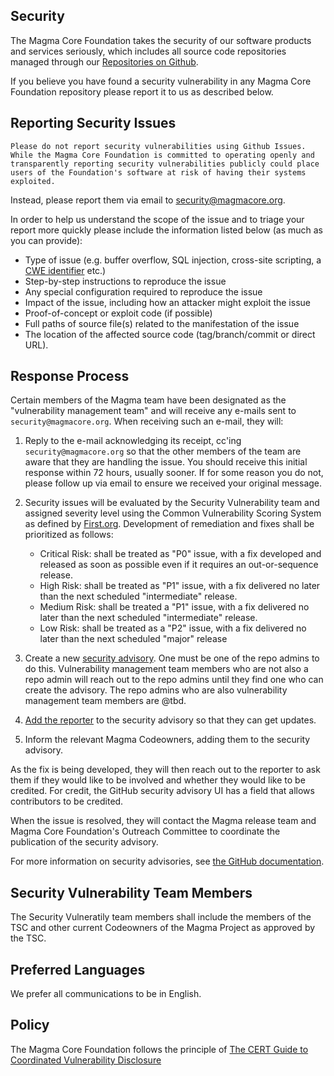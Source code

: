 ## Security

The Magma Core Foundation takes the security of our software products and services seriously, which includes all source code repositories managed through our [Repositories on Github](https://github.com/magma).

If you believe you have found a security vulnerability in any Magma Core Foundation repository please report it to us as described below.

## Reporting Security Issues

`Please do not report security vulnerabilities using Github Issues.  While the Magma Core Foundation is committed to operating openly and transparently reporting security vulnerabilities publicly could place users of the Foundation's software at risk of having their systems exploited.`

Instead, please report them via email to security@magmacore.org.

In order to help us understand the scope of the issue and to triage your report more quickly please include the information listed below (as much as you can provide):

  * Type of issue (e.g. buffer overflow, SQL injection, cross-site scripting, a [CWE identifier](https://cwe.mitre.org/data/index.html) etc.)
  * Step-by-step instructions to reproduce the issue
  * Any special configuration required to reproduce the issue
  * Impact of the issue, including how an attacker might exploit the issue
  * Proof-of-concept or exploit code (if possible)
  * Full paths of source file(s) related to the manifestation of the issue
  * The location of the affected source code (tag/branch/commit or direct URL).

## Response Process

Certain members of the Magma team have been designated as the "vulnerability management team" and will receive any e-mails sent to `security@magmacore.org`. When receiving such an e-mail, they will:

1. Reply to the e-mail acknowledging its receipt, cc'ing `security@magmacore.org` so that the other members of the team are aware that they are handling the issue.  You should receive this initial response within 72 hours, usually sooner. If for some reason you do not, please follow up via email to ensure we received your original message.

2. Security issues will be evaluated by the Security Vulnerability team and assigned severity level using the Common Vulnerability Scoring System as defined by [First.org](https://first.org/cvss/user-guide).  Development of remediation and fixes shall be prioritized as follows:

   - Critical Risk: shall be treated as "P0" issue, with a fix developed and released as soon as possible even if it requires an out-or-sequence release.
   - High Risk: shall be treated as "P1" issue, with a fix delivered no later than the next scheduled "intermediate" release.
   - Medium Risk: shall be treated a "P1" issue, with a fix delivered no later than the next scheduled "intermediate" release.
   - Low Risk: shall be treated as a "P2" issue, with a fix delivered no later than the next scheduled "major" release

3. Create a new [security advisory](https://github.com/magma/magma/security/advisories/new).
   One must be one of the repo admins to do this. Vulnerability management team members who are not
   also a repo admin will reach out to the repo admins until they find one who can create the advisory.
   The repo admins who are also vulnerability management team members are @tbd.
4. [Add the reporter](https://docs.github.com/en/free-pro-team@latest/github/managing-security-vulnerabilities/adding-a-collaborator-to-a-security-advisory)
   to the security advisory so that they can get updates.
5. Inform the relevant Magma Codeowners, adding them to the security advisory.

As the fix is being developed, they will then reach out to the reporter to ask them if they would like to be involved and whether they would like to be credited. For credit, the GitHub security advisory UI has a field that allows contributors to be credited.

When the issue is resolved, they will contact the Magma release team and Magma Core Foundation's Outreach Committee to coordinate the publication of the security advisory.


For more information on security advisories, see [the GitHub documentation](https://docs.github.com/en/free-pro-team@latest/github/managing-security-vulnerabilities/managing-security-vulnerabilities-in-your-project).

## Security Vulnerability Team Members

The Security Vulneratily team members shall include the members of the TSC and other current Codeowners of the Magma Project as approved by the TSC.

## Preferred Languages

We prefer all communications to be in English.

## Policy

The Magma Core Foundation follows the principle of [The CERT Guide to Coordinated Vulnerability Disclosure](https://resources.sei.cmu.edu/asset_files/SpecialReport/2017_003_001_503340.pdf)

